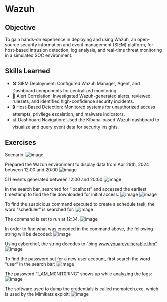 # Wazuh

## Objective

To gain hands-on experience in deploying and using Wazuh, an open-source security information and event management (SIEM) platform, for host-based intrusion detection, log analysis, and real-time threat monitoring in a simulated SOC environment.

## Skills Learned

- 🛠️ SIEM Deployment: Configured Wazuh Manager, Agent, and Dashboard components for centralized monitoring.
- 🚨 Alert Correlation: Investigated Wazuh-generated alerts, reviewed rulesets, and identified high-confidence security incidents.
- 🔒 Host-Based Detection: Monitored systems for unauthorized access attempts, privilege escalation, and malware indicators.
- 📊 Dashboard Navigation: Used the Kibana-based Wazuh dashboard to visualize and query event data for security insights.

## Exercises

Scenario:
![image](https://github.com/user-attachments/assets/a20c738d-303e-402a-95f8-645f76ab86f0)

Prepared the Wazuh environment to display data from Apr 29th, 2024 between 12:00 and 20:00
![image](https://github.com/user-attachments/assets/5120d4de-51c1-460f-bc0a-c441be5106dc)

511 events generated between 12:00 and 20:00
![image](https://github.com/user-attachments/assets/314f6ec4-ac86-4a51-b051-cbda66633f58)

In the search bar, searched for “localhost” and accessed the earliest timestamp to find the file downloaded for initial access.
![image](https://github.com/user-attachments/assets/c59854f3-4445-4e54-a547-5ec0bf16b7fb)
![image](https://github.com/user-attachments/assets/aab67a8e-8f3c-46c7-97cd-e66fce1b45de)

To find the suspicious command executed to create a schedule task, the word “scheduler” is searched for:
![image](https://github.com/user-attachments/assets/9abbb79f-a8b4-4f0d-a4dd-de95269d4b7e)

The command is set to run at 12:34.
![image](https://github.com/user-attachments/assets/30f4930a-ac30-4349-8525-f5e69e19e6ab)

In order to find what was encoded in the command above, the following string will be decoded:
![image](https://github.com/user-attachments/assets/e6087f85-37d7-4635-8b97-7383f8c014fb)

Using cyberchef, the string decodes to “ping www.youarevulnerable.thm”
![image](https://github.com/user-attachments/assets/924c5e56-4d6c-4e6a-adc9-755d3de398a3)

To find the password set for a new user account, first search the word “user” in the search bar:
![image](https://github.com/user-attachments/assets/d5d5f525-1725-4137-acb5-c3cecbeb849f)

The password “I_AM_M0NIT0RING” shows up while analyzing the logs:
![image](https://github.com/user-attachments/assets/7b3ae7ae-684a-445e-88c4-048e57f6fe72)

The software used to dump the credentials is called memotech.exe, which is used by the Mimikatz exploit:
![image](https://github.com/user-attachments/assets/51fdc9cf-10b7-48e8-85cf-108cda6e1d0e)



